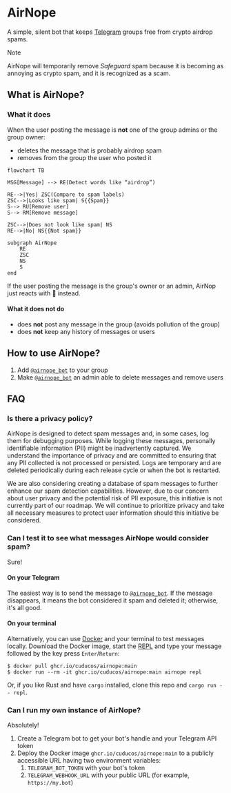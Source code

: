 # AirNope

A simple, silent bot that keeps [Telegram](https://telegram.org/) groups free from crypto airdrop spams.

> [!NOTE]
> AirNope will temporarily remove _Safeguard_ spam because it is becoming as annoying as crypto spam, and it is recognized as a scam.

## What is AirNope?

### What it does

When the user posting the message is **not** one of the group admins or the group owner:

 * deletes the message that is probably airdrop spam
 * removes from the group the user who posted it

```mermaid
flowchart TB

MSG[Message] --> RE(Detect words like “airdrop”)

RE-->|Yes| ZSC(Compare to spam labels)
ZSC-->|Looks like spam| S{{Spam}}
S--> RU[Remove user]
S--> RM[Remove message]

ZSC-->|Does not look like spam| NS
RE-->|No| NS{{Not spam}}

subgraph AirNope
    RE
    ZSC
    NS
    S
end
```

If the user posting the message is the group's owner or an admin, AirNop just reacts with 👀 instead.

#### What it does not do

* does **not** post any message in the group (avoids pollution of the group)
* does **not** keep any history of messages or users

## How to use AirNope?

1. Add [`@airnope_bot`](https://telegram.me/airnope_bot) to your group
2. Make [`@airnope_bot`](https://telegram.me/airnope_bot) an admin able to delete messages and remove users

## FAQ

### Is there a privacy policy?</summary>

AirNope is designed to detect spam messages and, in some cases, log them for debugging purposes. While logging these messages, personally identifiable information (PII) might be inadvertently captured. We understand the importance of privacy and are committed to ensuring that any PII collected is not processed or persisted. Logs are temporary and are deleted periodically during each release cycle or when the bot is restarted.

We are also considering creating a database of spam messages to further enhance our spam detection capabilities. However, due to our concern about user privacy and the potential risk of PII exposure, this initiative is not currently part of our roadmap. We will continue to prioritize privacy and take all necessary measures to protect user information should this initiative be considered.

### Can I test it to see what messages AirNope would consider spam?

Sure!

#### On your Telegram

The easiest way is to send the message to [`@airnope_bot`](https://t.me/airnope_bot). If the message disappears, it means the bot considered it spam and deleted it; otherwise, it's all good.

#### On your terminal

Alternatively, you can use [Docker](https://docs.docker.com/get-started/) and your terminal to test messages locally. Download the Docker image, start the [REPL](https://en.wikipedia.org/wiki/Read%E2%80%93eval%E2%80%93print_loop) and type your message followed by the key press `Enter`/`Return`:

```console
$ docker pull ghcr.io/cuducos/airnope:main
$ docker run --rm -it ghcr.io/cuducos/airnope:main airnope repl
```

Or, if you like Rust and have `cargo` installed, clone this repo and `cargo run -- repl`.

### Can I run my own instance of AirNope?

Absolutely!

1. Create a Telegram bot to get your bot's handle and your Telegram API token
2. Deploy the Docker image `ghcr.io/cuducos/airnope:main` to a publicly accessible URL having two environment variables:
   1. `TELEGRAM_BOT_TOKEN` with your bot's token
   1. `TELEGRAM_WEBHOOK_URL` with your public URL (for example, `https://my.bot`)
